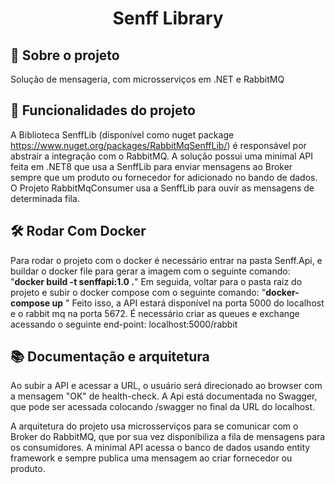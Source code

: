 <h1 align="center"> Senff Library </h1>

## 🎯 Sobre o projeto
 Solução de mensageria, com microsserviços em .NET e RabbitMQ

## 🔨 Funcionalidades do projeto

A Biblioteca SenffLib (disponível como nuget package https://www.nuget.org/packages/RabbitMqSenffLib/) é responsável por abstrair a integração com o RabbitMQ.
A solução possui uma minimal API feita em .NET8 que usa a SenffLib para enviar mensagens ao Broker sempre que um produto ou fornecedor for adicionado no 
bando de dados. O Projeto RabbitMqConsumer usa a SenffLib para ouvir as mensagens de determinada fila.

## 🛠️ Rodar Com Docker

 Para rodar o projeto com o docker é necessário entrar na pasta Senff.Api, e buildar o docker file para gerar a imagem com o seguinte comando: "__docker build -t senffapi:1.0 .__"
 Em seguida, voltar para o pasta raiz do projeto e subir o docker compose com o seguinte comando: "__docker-compose up__ "
 Feito isso, a API estará disponível na porta 5000 do localhost e o rabbit mq na porta 5672.
 É necessário criar as queues e exchange acessando o seguinte end-point: localhost:5000/rabbit


## 📚 Documentação e arquitetura

 Ao subir a API e acessar a URL, o usuário será direcionado ao browser com a mensagem "OK" de health-check.
A Api está documentada no Swagger, que pode ser acessada colocando /swagger no final da URL do localhost. <br>

 A arquitetura do projeto usa microsserviços para se comunicar com o Broker do RabbitMQ, que por sua vez disponibiliza a fila de mensagens para os consumidores.
A minimal API acessa o banco de dados usando entity framework e sempre publica uma mensagem ao criar fornecedor ou produto.
